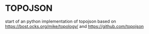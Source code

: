 # TOPOJSON

start of an python implementation of topojson based on https://bost.ocks.org/mike/topology/ and https://github.com/topojson

